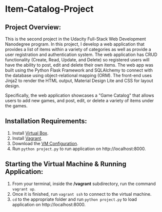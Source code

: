 # Item-Catalog-Project
## Project Overview:
This is the second project in the Udacity Full-Stack Web Development Nanodegree program. In this project, I develop a web application that provides a list of items within a variety of categories as well as provide a user registration and authentication system. The web application has CRUD functionality (Create, Read, Update, and Delete) so registered users will have the ability to post, edit and delete their own items.
The web app was built using the Python Flask Framework and SQLAlchemy to connect with the database using object-relational mapping (ORM). The front-end uses Jinja2 to render the HTML output, Material Design Lite and CSS for layout design.

Specifically, the web application showcases a "Game Catalog" that allows users to add new games, and post, edit, or delete a variety of items under the games.

## Installation Requirements:
1. Install [Virtual Box](https://www.virtualbox.org/).
2. Install [Vagrant](https://www.vagrantup.com/downloads.html).
3. Download the [VM Configuration](https://github.com/udacity/fullstack-nanodegree-vm).
4. Run `python project.py` to run application on http://localhost:8000.

## Starting the Virtual Machine & Running Application:
1. From your terminal, inside the **/vagrant** subdirectory, run the command `vagrant up`.
2. Once it is finished, run `vagrant ssh` to connect to the virtual machine.
3. `cd` to the appropriate folder and run `python project.py` to load application on http://localhost:8000.
